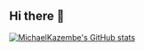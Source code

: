 ## Hi there 👋

<!--
**MichaelKazembe/MichaelKazembe** is a ✨ _special_ ✨ repository because its `README.md` (this file) appears on your GitHub profile.

Here are some ideas to get you started:

- 🔭 I’m currently working on ...
- 🌱 I’m currently learning ...
- 👯 I’m looking to collaborate on ...
- 🤔 I’m looking for help with ...
- 💬 Ask me about ...
- 📫 How to reach me: ...
- 😄 Pronouns: ...
- ⚡ Fun fact: ...
-->
[![MichaelKazembe's GitHub stats](https://github-readme-stats.vercel.app/api?username=MichaelKazembe&show_icons=true)](https://github.com/MichaelKazembe/github-readme-stats)
